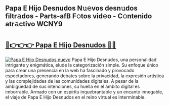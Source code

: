 ## Papa E Hijo Desnudos N𝚞𝚎vos desn𝚞dos filtr𝚊dos - Parts-afB F𝚘tos vid𝚎o - C𝚘ntenido atr𝚊ctivo WCNY9

# <h2><a href="http://mb332g.tromn.icu/?c=Papa+E+Hijo+Desnudos">🔗👉👉👉 Papa E Hijo Desnudos 🔗🔗</a></h2>

[![Papa E Hijo Desnudos nuevo](https://i.imgur.com/pEAQMta.gif)](http://mb332g.tromn.icu/?c=Papa+E+Hijo+Desnudos)
Papa E Hijo Desnudos, una personalidad intrigante y enigmática, elude la categorización simple. Su enfoque único para crear una presencia en la web ha fascinado y provocado espectadores, generando debates sobre la privacidad, la expresión artística y las complejidades de las comunidades digitales. A pesar de la ambigüedad de sus intenciones, su huella en el ámbito digital es imborrable. Armado con un espíritu inquebrantable y un encanto innegable, el viaje de Papa E Hijo Desnudos en el reino virtual es interminable.
